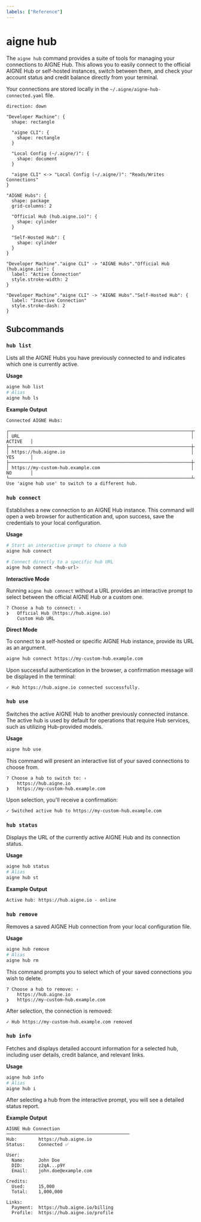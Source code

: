 ```yaml
---
labels: ["Reference"]
---
```


# aigne hub

The `aigne hub` command provides a suite of tools for managing your connections to AIGNE Hub. This allows you to easily connect to the official AIGNE Hub or self-hosted instances, switch between them, and check your account status and credit balance directly from your terminal.

Your connections are stored locally in the `~/.aigne/aigne-hub-connected.yaml` file.

```d2
direction: down

"Developer Machine": {
  shape: rectangle

  "aigne CLI": {
    shape: rectangle
  }

  "Local Config (~/.aigne/)": {
    shape: document
  }

  "aigne CLI" <-> "Local Config (~/.aigne/)": "Reads/Writes Connections"
}

"AIGNE Hubs": {
  shape: package
  grid-columns: 2

  "Official Hub (hub.aigne.io)": {
    shape: cylinder
  }

  "Self-Hosted Hub": {
    shape: cylinder
  }
}

"Developer Machine"."aigne CLI" -> "AIGNE Hubs"."Official Hub (hub.aigne.io)": {
  label: "Active Connection"
  style.stroke-width: 2
}

"Developer Machine"."aigne CLI" -> "AIGNE Hubs"."Self-Hosted Hub": {
  label: "Inactive Connection"
  style.stroke-dash: 2
}
```

## Subcommands

### `hub list`

Lists all the AIGNE Hubs you have previously connected to and indicates which one is currently active.

**Usage**

```bash
aigne hub list
# Alias
aigne hub ls
```

**Example Output**

```text
Connected AIGNE Hubs:

┌────────────────────────────────────────────────────────────────────┬──────────┐
│ URL                                                                │ ACTIVE   │
├────────────────────────────────────────────────────────────────────┼──────────┤
│ https://hub.aigne.io                                               │ YES      │
├────────────────────────────────────────────────────────────────────┼──────────┤
│ https://my-custom-hub.example.com                                  │ NO       │
└────────────────────────────────────────────────────────────────────┴──────────┘
Use 'aigne hub use' to switch to a different hub.
```

### `hub connect`

Establishes a new connection to an AIGNE Hub instance. This command will open a web browser for authentication and, upon success, save the credentials to your local configuration.

**Usage**

```bash
# Start an interactive prompt to choose a hub
aigne hub connect

# Connect directly to a specific hub URL
aigne hub connect <hub-url>
```

**Interactive Mode**

Running `aigne hub connect` without a URL provides an interactive prompt to select between the official AIGNE Hub or a custom one.

```text
? Choose a hub to connect: › 
❯   Official Hub (https://hub.aigne.io)
    Custom Hub URL
```

**Direct Mode**

To connect to a self-hosted or specific AIGNE Hub instance, provide its URL as an argument.

```bash
aigne hub connect https://my-custom-hub.example.com
```

Upon successful authentication in the browser, a confirmation message will be displayed in the terminal:

```text
✓ Hub https://hub.aigne.io connected successfully.
```

### `hub use`

Switches the active AIGNE Hub to another previously connected instance. The active hub is used by default for operations that require Hub services, such as utilizing Hub-provided models.

**Usage**

```bash
aigne hub use
```

This command will present an interactive list of your saved connections to choose from.

```text
? Choose a hub to switch to: › 
    https://hub.aigne.io
❯   https://my-custom-hub.example.com
```

Upon selection, you'll receive a confirmation:

```text
✓ Switched active hub to https://my-custom-hub.example.com
```

### `hub status`

Displays the URL of the currently active AIGNE Hub and its connection status.

**Usage**

```bash
aigne hub status
# Alias
aigne hub st
```

**Example Output**

```text
Active hub: https://hub.aigne.io - online
```

### `hub remove`

Removes a saved AIGNE Hub connection from your local configuration file.

**Usage**

```bash
aigne hub remove
# Alias
aigne hub rm
```

This command prompts you to select which of your saved connections you wish to delete.

```text
? Choose a hub to remove: › 
    https://hub.aigne.io
❯   https://my-custom-hub.example.com
```

After selection, the connection is removed:

```text
✓ Hub https://my-custom-hub.example.com removed
```

### `hub info`

Fetches and displays detailed account information for a selected hub, including user details, credit balance, and relevant links.

**Usage**

```bash
aigne hub info
# Alias
aigne hub i
```

After selecting a hub from the interactive prompt, you will see a detailed status report.

**Example Output**

```text
AIGNE Hub Connection
──────────────────────────────────────────────
Hub:        https://hub.aigne.io
Status:     Connected ✅

User:
  Name:     John Doe
  DID:      z2qA...p9Y
  Email:    john.doe@example.com

Credits:
  Used:     15,000
  Total:    1,000,000

Links:
  Payment:  https://hub.aigne.io/billing
  Profile:  https://hub.aigne.io/profile
```